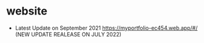 # website

- Latest Update on September 2021
  https://myportfolio-ec454.web.app/#/ (NEW UPDATE REALEASE ON JULY 2022)
